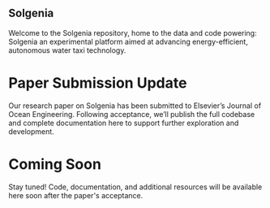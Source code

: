 ## Solgenia

Welcome to the Solgenia repository, home to the data and code powering: Solgenia an experimental platform aimed at advancing energy-efficient, autonomous water taxi technology.

# Paper Submission Update

Our research paper on Solgenia has been submitted to Elsevier’s Journal of Ocean Engineering. Following acceptance, we’ll publish the full codebase and complete documentation here to support further exploration and development.

# Coming Soon

Stay tuned! Code, documentation, and additional resources will be available here soon after the paper's acceptance.
